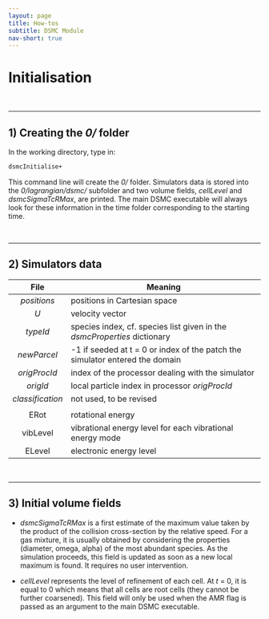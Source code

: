 ```yaml
---
layout: page
title: How-tos
subtitle: DSMC Module
nav-short: true
---
```


# Initialisation

<br>

---
## 1) Creating the _0/_ folder
 
In the working directory, type in:  
```sh
dsmcInitialise+
```
This command line will create the _0/_ folder. Simulators data is stored into the _0/lagrangian/dsmc/_ subfolder and two volume fields, _cellLevel_ and _dsmcSigmaTcRMax_, are printed. The main DSMC executable will always look for these information in the time folder corresponding to the starting time. 

<br>

---
## 2) Simulators data  

| File    | Meaning          |
|:-------------:|-------------|
| _positions_      | positions in Cartesian space |
| _U_      | velocity vector |
| _typeId_ | species index, cf. species list given in the _dsmcProperties_ dictionary |
| _newParcel_      | -1 if seeded at t = 0 or index of the patch the simulator entered the domain |
| _origProcId_ | index of the processor dealing with the simulator |
| _origId_ | local particle index in processor _origProcId_ |
| _classification_      | not used, to be revised |
|   |  |
| ERot      | rotational energy |
| vibLevel      | vibrational energy level for each vibrational energy mode |
| ELevel      | electronic energy level |

<br>

---
## 3) Initial volume fields 
 
+ _dsmcSigmaTcRMax_ is a first estimate of the maximum value taken by the product of the collision cross-section by the relative speed. For a gas mixture, it is usually obtained by considering the properties (diameter, omega, alpha) of the most abundant species. As the simulation proceeds, this field is updated as soon as a new local maximum is found. It requires no user intervention.

+ _cellLevel_ represents the level of refinement of each cell. At _t_ = 0, it is equal to 0 which means that all cells are root cells (they cannot be further coarsened). This field will only be used when the AMR flag is passed as an argument to the main DSMC executable.
